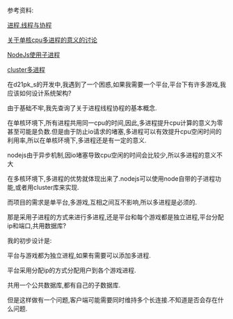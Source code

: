 参考资料:

[进程,线程与协程](http://www.cnblogs.com/Eva-J/p/5106688.html)

[关于单核cpu多进程的意义的讨论](https://www.v2ex.com/t/235443)

[NodeJs使用子进程](http://www.runoob.com/nodejs/nodejs-process.html)

[cluster多进程](http://www.cnblogs.com/kenkofox/p/5431643.html)

在d21pk_s的开发中,我遇到了一个困惑,如果我需要一个平台,平台下有许多游戏,我应该如何设计系统架构?

由于基础不牢,我先查询了关于进程线程协程的基本概念.

在单核环境下,所有进程共用同一cpu的时间,因此,多进程提升cpu计算的意义为零甚至可能是负数.但是由于防止io请求的堵塞,多进程可以有效提升cpu空闲时间的利用率,所以在单核环境下,多进程还是有一定的意义.

nodejs由于异步机制,因io堵塞导致cpu空闲的时间会比较少,所以多进程的意义不大

在多核环境下,多进程的优势就体现出来了.nodejs可以使用node自带的子进程功能,或者用cluster库来实现.

而项目的需求是单平台,多游戏,互相之间互不影响,所以多进程是必须的.

那是采用子进程的方式来进行多进程,还是平台和每个游戏都是独立进程,平台分配ip和端口,共用数据库?

我的初步设计是:

平台与游戏都为独立进程,如果有需要可以添加多进程.

平台采用分配ip的方式分配用户到各个游戏进程.

共用一个公共数据库,都有自己的子数据库.

但是这样做有一个问题,客户端可能需要同时维持多个长连接.不知道是否会存在什么问题.